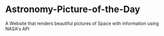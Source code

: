 # Astronomy-Picture-of-the-Day
A Website that renders beautiful pictures of Space with information using NASA's API
